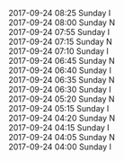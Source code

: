 2017-09-24 08:25 Sunday  I  
2017-09-24 08:00 Sunday  N  
2017-09-24 07:55 Sunday  I  
2017-09-24 07:15 Sunday  N  
2017-09-24 07:10 Sunday  I  
2017-09-24 06:45 Sunday  N  
2017-09-24 06:40 Sunday  I  
2017-09-24 06:35 Sunday  N  
2017-09-24 06:30 Sunday  I  
2017-09-24 05:20 Sunday  N  
2017-09-24 05:15 Sunday  I  
2017-09-24 04:20 Sunday  N  
2017-09-24 04:15 Sunday  I  
2017-09-24 04:05 Sunday  N  
2017-09-24 04:00 Sunday  I  
